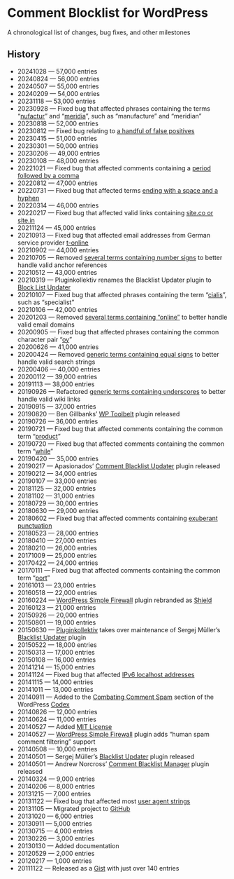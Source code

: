 # Comment Blocklist for WordPress

A chronological list of changes, bug fixes, and other milestones

## History

+ 20241028 — 57,000 entries
+ 20240824 — 56,000 entries
+ 20240507 — 55,000 entries
+ 20240209 — 54,000 entries
+ 20231118 — 53,000 entries
+ 20230928 — Fixed bug that affected phrases containing the terms “[nufactur](https://github.com/splorp/wordpress-comment-blacklist/commit/7efe7651b8f622e4138ced587acd4d59b9b2f0b7)” and “[meridia](https://github.com/splorp/wordpress-comment-blacklist/commit/7efe7651b8f622e4138ced587acd4d59b9b2f0b7)”, such as “manufacture” and “meridian”
+ 20230818 — 52,000 entries
+ 20230812 — Fixed bug relating to [a handful of false positives](https://github.com/splorp/wordpress-comment-blacklist/commit/883df6922a3b5e42ae45bf8d207b454a632208d3)
+ 20230415 — 51,000 entries
+ 20230301 — 50,000 entries
+ 20230206 — 49,000 entries
+ 20230108 — 48,000 entries
+ 20221021 — Fixed bug that affected comments containing a [period followed by a comma](https://github.com/splorp/wordpress-comment-blacklist/commit/26812596fc84f55a08cf58d26473522a1cac59f8)
+ 20220812 — 47,000 entries
+ 20220731 — Fixed bug that affected terms [ending with a space and a hyphen](https://github.com/splorp/wordpress-comment-blacklist/commit/fecd02ca29ebc8817ae4dac97a09153f1ccdce42)
+ 20220314 — 46,000 entries
+ 20220217 — Fixed bug that affected valid links containing [site.co or site.in](https://github.com/splorp/wordpress-comment-blacklist/commit/ffabc58e443a7dc1a5a2f798d3b9edf252079083)
+ 20211124 — 45,000 entries
+ 20210913 — Fixed bug that affected email addresses from German service provider [t-online](https://github.com/splorp/wordpress-comment-blacklist/commit/22ded9e489799be02276da25da0fa9325a9fb60f)
+ 20210902 — 44,000 entries
+ 20210705 — Removed [several terms containing number signs](https://github.com/splorp/wordpress-comment-blacklist/commit/bcc822b246ae549e4833fd20bd2685adccff6a80) to  better handle valid anchor references
+ 20210512 — 43,000 entries
+ 20210319 — Pluginkollektiv renames the Blacklist Updater plugin to [Block List Updater](https://wordpress.org/plugins/blacklist-updater/)
+ 20210107 — Fixed bug that affected phrases containing the term “[cialis](https://github.com/splorp/wordpress-comment-blacklist/commit/ab010aea0873cfef78bcde1f38875fa19df2e1b9)”, such as “specialist”
+ 20210106 — 42,000 entries
+ 20201203 — Removed [several terms containing “online”](https://github.com/splorp/wordpress-comment-blacklist/commit/79f49938ded79e8b90d37cd90d21c9e0962e76c1) to better handle valid email domains
+ 20200905 — Fixed bug that affected phrases containing the common character pair “[oy](https://github.com/splorp/wordpress-comment-blacklist/commit/a2357f30a8c04cf327f0cda6d823d5dad41add89)”
+ 20200626 — 41,000 entries
+ 20200424 — Removed [generic terms containing equal signs](https://github.com/splorp/wordpress-comment-blacklist/commit/b83d8e432e550ccff4c41e1af816a3f5f6673d1d) to better handle valid search strings
+ 20200406 — 40,000 entries
+ 20200112 — 39,000 entries
+ 20191113 — 38,000 entries
+ 20190926 — Refactored [generic terms containing underscores](https://github.com/splorp/wordpress-comment-blacklist/commit/10afaf88e3995e3336c8d2688c4dfc8901779a0a) to better handle valid wiki links
+ 20190915 — 37,000 entries
+ 20190820 — Ben Gillbanks’ [WP Toolbelt](https://github.com/BinaryMoon/wp-toolbelt) plugin released
+ 20190726 — 36,000 entries
+ 20190721 — Fixed bug that affected comments containing the common term “[product](https://github.com/splorp/wordpress-comment-blacklist/commit/1e6264186298ff8f573c4401d7fe10aa70f5917f)”
+ 20190720 — Fixed bug that affected comments containing the common term “[while](https://github.com/splorp/wordpress-comment-blacklist/commit/dc42a98623998d591c426dab2a05c0780088b3a5)”
+ 20190420 — 35,000 entries
+ 20190217 — Apasionados’ [Comment Blacklist Updater](https://wordpress.org/plugins/comment-blacklist-updater/) plugin released
+ 20190212 — 34,000 entries
+ 20190107 — 33,000 entries
+ 20181125 — 32,000 entries
+ 20181102 — 31,000 entries
+ 20180729 — 30,000 entries
+ 20180630 — 29,000 entries
+ 20180602 — Fixed bug that affected comments containing [exuberant punctuation](https://github.com/splorp/wordpress-comment-blacklist/commit/6d12aefc6d07ccf69b62fb893e203dc53b9a47a6)
+ 20180523 — 28,000 entries
+ 20180410 — 27,000 entries
+ 20180210 — 26,000 entries
+ 20171009 — 25,000 entries
+ 20170422 — 24,000 entries
+ 20170111 — Fixed bug that affected comments containing the common term “[port](https://github.com/splorp/wordpress-comment-blacklist/commit/2e4b912784ba9ed83c5c64be754948ce0f427f0c)”
+ 20161013 — 23,000 entries
+ 20160518 — 22,000 entries
+ 20160224 — [WordPress Simple Firewall](https://web.archive.org/web/20140528233831/http://wordpress.org/plugins/wp-simple-firewall/) plugin rebranded as [Shield](https://www.icontrolwp.com/blog/shield-wordpress-simple-security-firewall-pro/)
+ 20160123 — 21,000 entries
+ 20150926 — 20,000 entries
+ 20150801 — 19,000 entries
+ 20150630 — [Pluginkollektiv](https://pluginkollektiv.org/) takes over maintenance of Sergej Müller’s [Blacklist Updater](https://wordpress.org/plugins/blacklist-updater/) plugin
+ 20150522 — 18,000 entries
+ 20150313 — 17,000 entries
+ 20150108 — 16,000 entries
+ 20141214 — 15,000 entries
+ 20141124 — Fixed bug that affected [IPv6 localhost addresses](https://github.com/splorp/wordpress-comment-blacklist/commit/5b988691b690595ba2518532b7a90a0b80c6a4f0)
+ 20141115 — 14,000 entries
+ 20141011 — 13,000 entries
+ 20140911 — Added to the [Combating Comment Spam](https://codex.wordpress.org/Combating_Comment_Spam) section of the WordPress [Codex](https://codex.wordpress.org/)
+ 20140826 — 12,000 entries
+ 20140624 — 11,000 entries
+ 20140527 — Added [MIT License](https://opensource.org/licenses/MIT)
+ 20140527 — [WordPress Simple Firewall](https://web.archive.org/web/20140528233831/http://wordpress.org/plugins/wp-simple-firewall/) plugin adds “human spam comment filtering” support
+ 20140508 — 10,000 entries
+ 20140501 — Sergej Müller’s [Blacklist Updater](https://wordpress.org/plugins/blacklist-updater/) plugin released
+ 20140501 — Andrew Norcross’ [Comment Blacklist Manager](https://wordpress.org/plugins/comment-blacklist-manager/) plugin released
+ 20140324 — 9,000 entries
+ 20140206 — 8,000 entries
+ 20131215 — 7,000 entries
+ 20131122 — Fixed bug that affected most [user agent strings](https://github.com/splorp/wordpress-comment-blacklist/commit/fa4560517df88b628aeb19ce2c838c37ebfafb29)
+ 20131105 — Migrated project to [GitHub](https://github.com/splorp/wordpress-comment-blacklist)
+ 20131020 — 6,000 entries
+ 20130911 — 5,000 entries
+ 20130715 — 4,000 entries
+ 20130226 — 3,000 entries
+ 20130130 — Added documentation
+ 20120529 — 2,000 entries
+ 20120217 — 1,000 entries
+ 20111122 — Released as a [Gist](https://gist.github.com/splorp/1385930) with just over 140 entries
